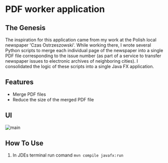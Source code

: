 # PDF worker application

## The Genesis
The inspiration for this application came from my work at the Polish local newspaper 'Czas Ostrzeszowski'. 
While working there, I wrote several Python scripts to merge each individual page of the newspaper into a single PDF file corresponding to the issue number (as part of a service to transfer newspaper issues to electronic archives of neighboring cities). I consolidated the logic of these scripts into a single Java FX application.

## Features
- Merge PDF files
- Reduce the size of the merged PDF file

## UI
![main](https://github.com/andreichernetskii/PDF_Worker_App/assets/73879364/c74474c9-8467-42c4-9b99-047b8eb904fc)

## How To Use
1. In JDEs terminal run comand
   ``` mvn compile javafx:run ```
